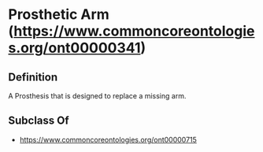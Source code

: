 # Prosthetic Arm (https://www.commoncoreontologies.org/ont00000341)

## Definition
A Prosthesis that is designed to replace a missing arm.

## Subclass Of
- https://www.commoncoreontologies.org/ont00000715

